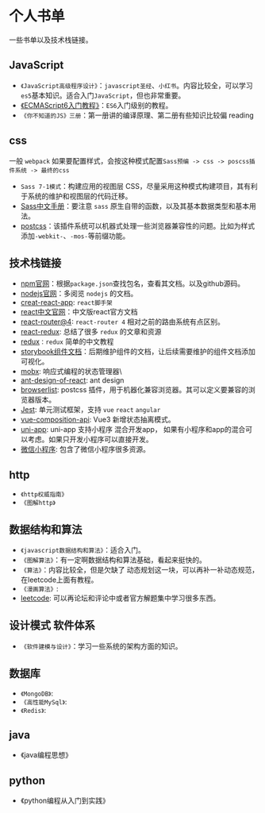 # 个人书单

一些书单以及技术栈链接。

## JavaScript

- `《JavaScript高级程序设计》`：`javascript圣经`、`小红书`。内容比较全，可以学习`es5`基本知识。适合入门`JavaScript`，但也非常重要。
- [《ECMAScript6入门教程》](https://es6.ruanyifeng.com/)：`ES6`入门级别的教程。
- `《你不知道的JS》三册`：第一册讲的编译原理、第二册有些知识比较偏 reading

## css

一般 `webpack` 如果要配置样式，会按这种模式配置`Sass预编 -> css -> poscss插件系统 -> 最终的css`

- `Sass 7-1模式`：构建应用的视图层 CSS，尽量采用这种模式构建项目，其有利于系统的维护和视图层的代码迁移。
- [Sass中文手册](https://www.sass.hk/docs/)：要注意 `sass` 原生自带的函数，以及其基本数据类型和基本用法。
- [postcss](https://github.com/postcss/postcss/blob/master/README-cn.md)：该插件系统可以机器式处理一些浏览器兼容性的问题。比如为样式添加`-webkit-`、`-mos-`等前缀功能。

## 技术栈链接

- [npm官网](https://www.npmjs.com/)：根据`package.json`查找包名，查看其文档。以及github源码。
- [nodejs官网](http://nodejs.cn/)：多阅览 `nodejs` 的文档。
- [creat-react-app](https://www.html.cn/create-react-app/docs/getting-started/): `react脚手架`
- [react中文官网](https://react.docschina.org/)：中文版react官方文档
- [react-router@4](https://reactrouter.com/web/guides/philosophy): `react-router 4` 相对之前的路由系统有点区别。
- [react-redux](https://github.com/xgrommx/awesome-redux): 总结了很多 `redux` 的文章和资源
- [redux](https://github.com/react-guide/redux-tutorial-cn)`：redux` 简单的中文教程
- [storybook组件文档](https://github.com/storybookjs/storybook#addons)：后期维护组件的文档，让后续需要维护的组件文档添加可视化。
- [mobx](https://github.com/mobxjs/awesome-mobx#examples): 响应式编程的状态管理器\
- [ant-design-of-react](https://ant.design/docs/react/introduce-cn): ant design
- [browserlist](https://github.com/browserslist/browserslist): postcss 插件，用于机器化兼容浏览器。其可以定义要兼容的浏览器版本。
- [Jest](http://jestjs.bootcss.com): 单元测试框架，支持 `vue` `react` `angular`
- [vue-composition-api](https://github.com/vuejs/composition-api): Vue3 新增状态抽离模式。
- [uni-app](https://uniapp.dcloud.io/component/): uni-app 支持小程序 混合开发app， 如果有小程序和app的混合可以考虑。如果只开发小程序可以直接开发。
- [微信小程序](https://github.com/justjavac/awesome-wechat-weapp): 包含了微信小程序很多资源。

## http

- `《http权威指南》`
- `《图解http》`

## 数据结构和算法

- `《javascript数据结构和算法》`：适合入门。
- `《图解算法》`：有一定啊数据结构和算法基础，看起来挺快的。
- `《算法》`：内容比较全，但是欠缺了 动态规划这一块，可以再补一补动态规范，在leetcode上面有教程。
- `《漫画算法》`:
- [leetcode](https://leetcode-cn.com/): 可以再论坛和评论中或者官方解题集中学习很多东西。

## 设计模式 软件体系

- `《软件建模与设计》`：学习一些系统的架构方面的知识。

## 数据库

- `《MongoDB》`:
- `《高性能MySql》`:
- `《Redis》`:

## java

- 《java编程思想》

## python

- 《python编程从入门到实践》
